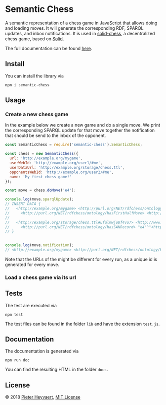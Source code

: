 # Semantic Chess

A semantic representation of a chess game in JavaScript that allows doing and loading moves.
It will generate the corresponding RDF, SPARQL updates, and inbox notifications.
It is used in [solid-chess](https://github.com/pheyvaer/solid-chess), 
a decentralized chess game, based on [Solid](https://solid.inrupt.com/).

The full documentation can be found [here](https://pheyvaer.github.io/semantic-chess-js).

## Install

You can install the library via

```shell
npm i semantic-chess
```

## Usage

### Create a new chess game

In the example below we create a new game and do a single move.
We print the corresponding SPARQL update for that move 
together the notification that should be send to the inbox of the opponent.

```JavaScript
const SemanticChess = require('semantic-chess').SemanticChess;

const chess = new SemanticChess({
  url: 'http://example.org/mygame',
  userWebId: 'http://example.org/user1/#me',
  userDataUrl: 'http://example.org/storage/chess.ttl',
  opponentsWebId: 'http://example.org/user2/#me',
  name: 'My first chess game!'
});

const move = chess.doMove('e4');

console.log(move.sparqlUpdate);
// INSERT DATA {
//   <http://example.org/mygame> <http://purl.org/NET/rdfchess/ontology/hasHalfMove> <http://example.org/storage/chess.ttl#ufulmwjo8f4vo7>;
//     <http://purl.org/NET/rdfchess/ontology/hasFirstHalfMove> <http://example.org/storage/chess.ttl#ufulmwjo8f4vo7>.
//
//   <http://example.org/storage/chess.ttl#ufulmwjo8f4vo7> <http://www.w3.org/1999/02/22-rdf-syntax-ns#type> <http://purl.org/NET/rdfchess/ontology/HalfMove>;
//     <http://purl.org/NET/rdfchess/ontology/hasSANRecord> "e4"^^<http://www.w3.org/2001/XMLSchema#string>.
// }
 

console.log(move.notification);
// <http://example.org/mygame> <http://purl.org/NET/rdfchess/ontology/hasFirstHalfMove> <http://example.org/storage/chess.ttl#ufulmwjo8f4vo7>.

```

Note that the URLs of the might be different for every run, as a unique id is generated for every move.

### Load a chess game via its url

## Tests

The test are executed via

```shell
npm test
```

The test files can be found in the folder `lib` and have the extension `test.js`.

## Documentation

The documentation is generated via 

```shell
npm run doc
```

You can find the resulting HTML in the folder `docs`.

## License

© 2018 [Pieter Heyvaert](https://pieterheyvaert.com), [MIT License](https://github.com/pheyvaer/semantic-chess-js/blob/master/LICENSE.md)
